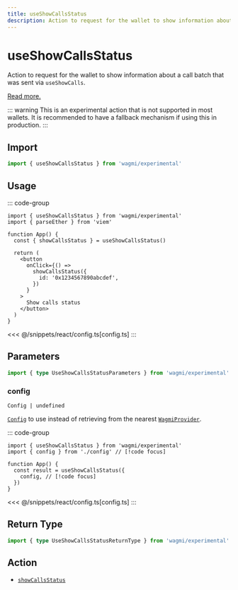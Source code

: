 ```yaml
---
title: useShowCallsStatus
description: Action to request for the wallet to show information about a call batch
---
```


<script setup>
const packageName = 'wagmi/experimental'
const actionName = 'showCallsStatus'
const typeName = 'ShowCallsStatus'
const mutate = 'showCallsStatus'
const TData = 'ShowCallsStatusData'
const TError = 'ShowCallsStatusErrorType'
const TVariables = 'ShowCallsStatusVariables'
</script>

# useShowCallsStatus

Action to request for the wallet to show information about a call batch that was sent via `useShowCalls`.

[Read more.](https://github.com/ethereum/EIPs/blob/1663ea2e7a683285f977eda51c32cec86553f585/EIPS/eip-5792.md#wallet_showcallsstatus)

::: warning
This is an experimental action that is not supported in most wallets. It is recommended to have a fallback mechanism if using this in production.
:::

## Import

```ts
import { useShowCallsStatus } from 'wagmi/experimental'
```

## Usage

::: code-group
```tsx [index.tsx]
import { useShowCallsStatus } from 'wagmi/experimental'
import { parseEther } from 'viem'

function App() {
  const { showCallsStatus } = useShowCallsStatus()

  return (
    <button
      onClick={() =>
        showCallsStatus({
          id: '0x1234567890abcdef',
        })
      }
    >
      Show calls status
    </button>
  )
}
```
<<< @/snippets/react/config.ts[config.ts]
:::

## Parameters

```ts
import { type UseShowCallsStatusParameters } from 'wagmi/experimental'
```

### config

`Config | undefined`

[`Config`](/react/api/createConfig#config) to use instead of retrieving from the nearest [`WagmiProvider`](/react/api/WagmiProvider).

::: code-group
```tsx [index.tsx]
import { useShowCallsStatus } from 'wagmi/experimental'
import { config } from './config' // [!code focus]

function App() {
  const result = useShowCallsStatus({
    config, // [!code focus]
  })
}
```
<<< @/snippets/react/config.ts[config.ts]
:::

<!--@include: @shared/mutation-options.md-->

## Return Type

```ts
import { type UseShowCallsStatusReturnType } from 'wagmi/experimental'
```

<!--@include: @shared/mutation-result.md-->

<!--@include: @shared/mutation-imports.md-->

## Action

- [`showCallsStatus`](/core/api/actions/showCallsStatus)
